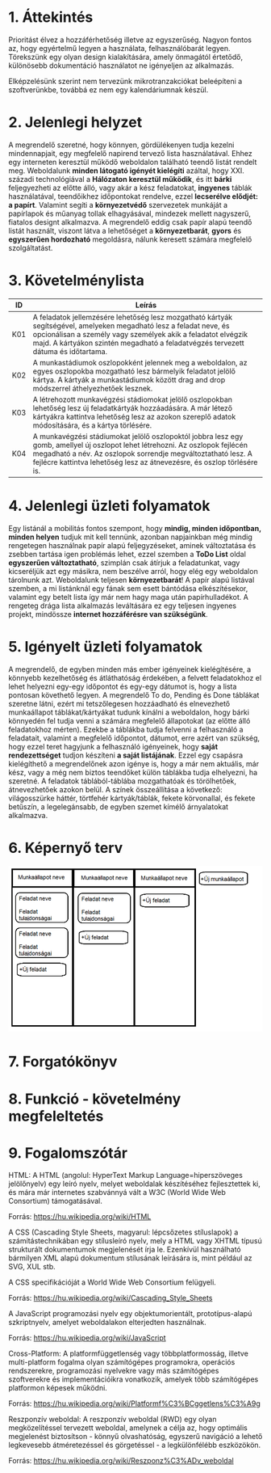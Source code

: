 1\. Áttekintés
==============
Prioritást élvez a hozzáférhetőség illetve az egyszerűség. Nagyon fontos az, hogy egyértelmű legyen a használata, felhasználóbarát legyen.
Törekszünk egy olyan design kialakítására, amely önmagától értetődő, különösebb dokumentáció használatot ne igényeljen az alkalmazás.

Elképzelésünk szerint nem tervezünk mikrotranzakciókat beleépíteni a szoftverünkbe, továbbá ez nem egy kalendáriumnak készül.

2\. Jelenlegi helyzet
=====================
A megrendelő szeretné, hogy könnyen, gördülékenyen tudja kezelni mindennapjait, egy megfelelő napirend tervező lista használatával. Ehhez egy interneten keresztül működő weboldalon található teendő listát rendelt meg.
Weboldalunk **minden látogató igényét kielégíti** azáltal, hogy XXI. századi technológiával a **Hálózaton keresztül működik**, és itt **bárki** feljegyezheti az előtte álló, vagy akár a kész feladatokat, **ingyenes** táblák használatával, teendőikhez időpontokat rendelve, ezzel **lecserélve elődjét: a papírt**. Valamint segíti a **környezetvédő** szervezetek munkáját a papírlapok és műanyag tollak elhagyásával, mindezek mellett nagyszerű, fiatalos designt alkalmazva.
A megrendelő eddig csak papír alapú teendő listát használt, viszont látva a lehetőséget a **környezetbarát**, **gyors** és **egyszerűen hordozható** megoldásra, nálunk keresett számára megfelelő szolgáltatást.

3\. Követelménylista
====================
| ID | Leírás |
|----| ------ |
|K01| A feladatok jellemzésére lehetőség lesz mozgatható kártyák segítségével, amelyeken megadható lesz a feladat neve, és opcionálisan a személy vagy személyek akik a feladatot elvégzik majd. A kártyákon szintén megadható a feladatvégzés tervezett dátuma és időtartama.|
|K02| A munkastádiumok oszlopokként jelennek meg a weboldalon, az egyes oszlopokba mozgatható lesz bármelyik feladatot jelölő kártya. A kártyák a munkastádiumok között drag and drop módszerrel áthelyezhetőek lesznek. |
|K03| A létrehozott munkavégzési stádiomokat jelölő oszlopokban lehetőség lesz új feladatkártyák hozzáadására. A már létező kártyákra kattintva lehetőség lesz az azokon szereplő adatok módosítására, és a kártya törlésére.|
|K04| A munkavégzési stádiumokat jelölő oszlopoktól jobbra lesz egy gomb, amellyel új oszlopot lehet létrehozni. Az oszlopok fejlécén megadható a név. Az oszlopok sorrendje megváltoztatható lesz. A fejlécre kattintva lehetőség lesz az átnevezésre, és oszlop törlésére is.|
   
   

4\. Jelenlegi üzleti folyamatok
===============================
Egy listánál a mobilitás fontos szempont, hogy **mindig, minden időpontban, minden helyen** tudjuk mit kell tennünk, azonban napjainkban még mindig rengetegen használnak papír alapú feljegyzéseket, aminek változtatása és zsebben tartása igen problémás lehet, ezzel szemben a **ToDo List** oldal **egyszerűen változtatható**, szimplán csak átírjuk a feladatunkat, vagy kicseréljük azt egy másikra, nem beszélve arról, hogy elég egy weboldalon tárolnunk azt. Weboldalunk teljesen **környezetbarát**! A papír alapú listával szemben, a mi listánknál egy fának sem esett bántódása elkészítésekor, valamint egy betelt lista így már nem hagy maga után papírhulladékot. A rengeteg drága lista alkalmazás leváltására ez egy teljesen ingyenes projekt, mindössze **internet hozzáférésre van szükségünk**.

   
5\. Igényelt üzleti folyamatok
==============================
A megrendelő, de egyben minden más ember igényeinek kielégítésére, a könnyebb kezelhetőség és átláthatóság érdekében, a felvett feladatokhoz el lehet helyezni egy-egy időpontot és egy-egy dátumot is, hogy a lista pontosan követhető legyen. A megrendelő To do, Pending és Done táblákat szeretne látni, ezért mi tetszőlegesen hozzáadható és elnevezhető munkaállapot táblákat/kártyákat tudunk kínálni a weboldalon, hogy bárki könnyedén fel tudja venni a számára megfelelő állapotokat (az előtte álló feladatokhoz mérten). Ezekbe a táblákba tudja felvenni a felhasználó a feladatait, valamint a megfelelő időpontot, dátumot, erre azért van szükség, hogy ezzel teret hagyjunk a felhasználó igényeinek, hogy **saját rendezettséget** tudjon készíteni **a saját listájának**. Ezzel egy csapásra kielégíthető a megrendelőnek azon igénye is, hogy a már nem aktuális, már kész, vagy a még nem biztos teendőket külön táblákba tudja elhelyezni, ha szeretné. A feladatok táblából-táblába mozgathatóak és törölhetőek, átnevezhetőek azokon belül. A színek összeállítása a következő: világosszürke háttér, törtfehér kártyák/táblák, fekete körvonallal, és fekete betűszín, a legelegánsabb, de egyben szemet kímélő árnyalatokat alkalmazva.  

6\. Képernyő terv
=================
![ Képernyőterv kép betöltése sikertelen](./kepernyoterv.png)

7\. Forgatókönyv
================


8\. Funkció - követelmény megfeleltetés
=======================================

   
9\.  Fogalomszótár
===============


HTML: A HTML (angolul: HyperText Markup Language=hiperszöveges jelölőnyelv) egy leíró nyelv, melyet weboldalak készítéséhez fejlesztettek ki, és mára már internetes szabvánnyá vált a W3C (World Wide Web Consortium) támogatásával.

Forrás: https://hu.wikipedia.org/wiki/HTML

A CSS (Cascading Style Sheets, magyarul: lépcsőzetes stíluslapok) a számítástechnikában egy stílusleíró nyelv, mely a HTML vagy XHTML típusú strukturált dokumentumok megjelenését írja le. Ezenkívül használható bármilyen XML alapú dokumentum stílusának leírására is, mint például az SVG, XUL stb.

A CSS specifikációját a World Wide Web Consortium felügyeli.

Forrás: https://hu.wikipedia.org/wiki/Cascading_Style_Sheets

A JavaScript programozási nyelv egy objektumorientált, prototípus-alapú szkriptnyelv, amelyet weboldalakon elterjedten használnak.

Forrás: https://hu.wikipedia.org/wiki/JavaScript

Cross-Platform: A platformfüggetlenség vagy többplatformosság, illetve multi-platform fogalma olyan számítógépes programokra, operációs rendszerekre, programozási nyelvekre vagy más számítógépes szoftverekre és implementációikra vonatkozik, amelyek több számítógépes platformon képesek működni.

Forrás: https://hu.wikipedia.org/wiki/Platformf%C3%BCggetlens%C3%A9g

Reszponzív weboldal: A reszponzív weboldal (RWD) egy olyan megközelítéssel tervezett weboldal, amelynek a célja az, hogy optimális megjelenést biztosítson - könnyű olvashatóság, egyszerű navigáció a lehető legkevesebb átméretezéssel és görgetéssel - a legkülönfélébb eszközökön.

Forrás: https://hu.wikipedia.org/wiki/Reszponz%C3%ADv_weboldal
